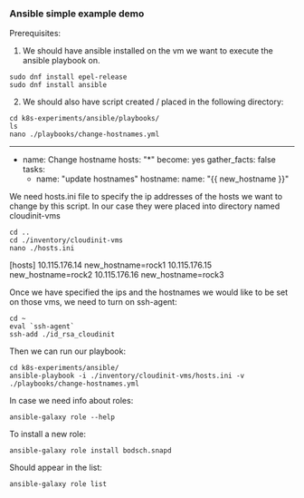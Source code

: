 ### Ansible simple example demo ### 

Prerequisites: 
1. We should have ansible installed on the vm we want to execute the ansible playbook on.

```
sudo dnf install epel-release
sudo dnf install ansible
```

2. We should also have script created / placed in the following directory:

```
cd k8s-experiments/ansible/playbooks/
ls
nano ./playbooks/change-hostnames.yml
```

---
- name: Change hostname
  hosts: "*"
  become: yes
  gather_facts: false
  tasks:
    - name: "update hostnames"
      hostname:
      name: "{{ new_hostname }}"

We need hosts.ini file to specify the ip addresses of the hosts we want to change by this script. 
In our case they were placed into directory named cloudinit-vms

```
cd ..
cd ./inventory/cloudinit-vms
nano ./hosts.ini
```

[hosts]
10.115.176.14 new_hostname=rock1
10.115.176.15 new_hostname=rock2
10.115.176.16 new_hostname=rock3

Once we have specified the ips and the hostnames we would like to be set on those vms,
we need to turn on ssh-agent:

```
cd ~
eval `ssh-agent`
ssh-add ./id_rsa_cloudinit
```

Then we can run our playbook:

```
cd k8s-experiments/ansible/
ansible-playbook -i ./inventory/cloudinit-vms/hosts.ini -v ./playbooks/change-hostnames.yml
```

In case we need info about roles:

```
ansible-galaxy role --help
```

To install a new role:
```
ansible-galaxy role install bodsch.snapd
```
Should appear in the list:
```
ansible-galaxy role list
```


